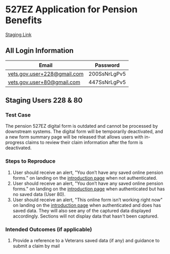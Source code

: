 # 527EZ Application for Pension Benefits

[Staging Link]([https://staging.va.gov/burials-and-memorials/application/530/introduction](https://staging.va.gov/pension/application/527EZ/introduction))

## All Login Information
| Email                         | Password | 
| ----------------------------- | ---------- |
| vets.gov.user+228@gmail.com   | 200SsNrLgPv5 | 
| vets.gov.user+80@gmail.com    |	447SsNrLgPv5 | 

## Staging Users 228 & 80

### Test Case
The pension 527EZ digital form is outdated and cannot be processed by downstream systems. The digital form will be temporarily deactivated, and a new form summary page will be released that allows users with in-progress claims to review their claim information after the form is deactivated.

### Steps to Reproduce
1. User should receive an alert, "You don’t have any saved online pension forms." on landing on the [introduction page](https://staging.va.gov/pension/application/527EZ/introduction) when not authenticated.
2. User should receive an alert, "You don’t have any saved online pension forms." on landing on the [introduction page](https://staging.va.gov/pension/application/527EZ/introduction) when authenticated but has no saved data (User 80).
3. User should receive an alert, "This online form isn’t working right now" on landing on the [introduction page](https://staging.va.gov/pension/application/527EZ/introduction) when authenticated and does has saved data. They will also see any of the captured data displayed accordingly. Sections will not display data that hasn't been captured.

### Intended Outcomes (if applicable)
1. Provide a reference to a Veterans saved data (if any) and guidance to submit a claim by mail
